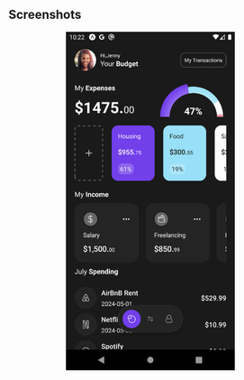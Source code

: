 ## Screenshots
<img src="assets/images/Screenshot_1729160565.png" alt="Ekran Görüntüsü" width="300" style="display: block; margin: auto;">


